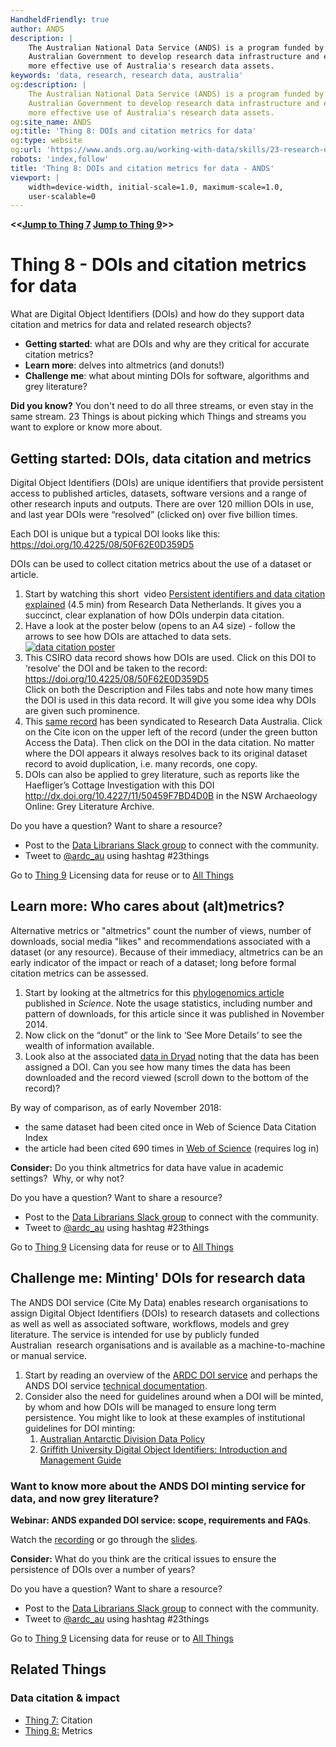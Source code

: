 ```yaml
---
HandheldFriendly: true
author: ANDS
description: |
    The Australian National Data Service (ANDS) is a program funded by the
    Australian Government to develop research data infrastructure and enable
    more effective use of Australia's research data assets.
keywords: 'data, research, research data, australia'
og:description: |
    The Australian National Data Service (ANDS) is a program funded by the
    Australian Government to develop research data infrastructure and enable
    more effective use of Australia's research data assets.
og:site_name: ANDS
og:title: 'Thing 8: DOIs and citation metrics for data'
og:type: website
og:url: 'https://www.ands.org.au/working-with-data/skills/23-research-data-things/all23/thing-8'
robots: 'index,follow'
title: 'Thing 8: DOIs and citation metrics for data - ANDS'
viewport: |
    width=device-width, initial-scale=1.0, maximum-scale=1.0,
    user-scalable=0
---
```


**<<[Jump to Thing 7](thing-7.md "Thing 7") [Jump to Thing 9](thing-9.md "Thing 9")>>**

# Thing 8 - DOIs and citation metrics for data

What are Digital Object Identifiers (DOIs) and how do they support data
citation and metrics for data and related research objects?

-   **Getting started**: what are DOIs and why are they critical for
    accurate citation metrics?
-   **Learn more**: delves into altmetrics (and donuts!)
-   **Challenge me**: what about minting DOIs for software, algorithms
    and grey literature?

**Did you know?** You don't need to do all three streams, or even stay
in the same stream. 23 Things is about picking which Things and streams
you want to explore or know more about.


## Getting started: DOIs, data citation and metrics

Digital Object Identifiers (DOIs) are unique identifiers that provide
persistent access to published articles, datasets, software versions and
a range of other research inputs and outputs. There are over 120 million
DOIs in use, and last year DOIs were “resolved” (clicked on) over five
billion times.

Each DOI is unique but a typical DOI looks like this: <https://doi.org/10.4225/08/50F62E0D359D5>

DOIs can be used to collect citation metrics about the use of a dataset
or article.

1.  Start by watching this short  video [Persistent identifiers and data
    citation explained](https://www.youtube.com/watch?v=PgqtiY7oZ6k)
    (4.5 min) from Research Data Netherlands. It gives you a succinct,
    clear explanation of how DOIs underpin data citation.
2.  Have a look at the poster below (opens to an A4 size) - follow the
    arrows to see how DOIs are attached to data sets.\
    [![data citation
    poster](https://www.ands.org.au/__data/assets/image/0008/471185/data-citation-poster-small.png)](https://www.ands.org.au/__data/assets/pdf_file/0003/383025/data_citation_poster.pdf "data citation poster")
3.  This CSIRO data record shows how DOIs are used. Click on this DOI to
    ‘resolve’ the DOI and be taken to the record:
    <https://doi.org/10.4225/08/50F62E0D359D5>\
    Click on both the Description and Files tabs and note how many times
    the DOI is used in this data record. It will give you some idea why
    DOIs are given such prominence.
4.  This [same
    record](https://researchdata.ands.org.au/time-series-plankton-loganaposs-dam "time series plankton record") has
    been syndicated to Research Data Australia. Click on the Cite icon
    on the upper left of the record (under the green button Access the
    Data). Then click on the DOI in the data citation. No matter where
    the DOI appears it always resolves back to its original dataset
    record to avoid duplication, i.e. many records, one copy.
5.  DOIs can also be applied to grey literature, such as reports like
    the Haefliger’s Cottage Investigation with this DOI
    <http://dx.doi.org/10.4227/11/50459F7BD4D0B> in the NSW Archaeology
    Online: Grey Literature Archive.

Do you have a question?  Want to share a resource?
- Post to the [Data Librarians Slack group](https://tiny.cc/data-librarians) to connect with the community.
- Tweet to [@ardc_au](https://twitter.com/ARDC_AU) using hashtag #23things

Go to [Thing 9](thing-9.md) Licensing data for reuse or to [All Things](index.md)


## Learn more: Who cares about (alt)metrics?

Alternative metrics or "altmetrics" count the number of views, number of
downloads, social media "likes" and recommendations associated with a
dataset (or any resource). Because of their immediacy, altmetrics can be
an early indicator of the impact or reach of a dataset; long before
formal citation metrics can be assessed.

1.  Start by looking at the altmetrics for this [phylogenomics
    article](http://www.sciencemag.org/articleusage?gca=sci;346/6210/763 "phylogenomics article")
    published in *Science*. Note the usage statistics, including number
    and pattern of downloads, for this article since it was published in
    November 2014.
2.  Now click on the “donut” or the link to ‘See More Details’ to see
    the wealth of information available.
3.  Look also at the associated [data in
    Dryad](http://datadryad.org/resource/doi:10.5061/dryad.3c0f1) noting
    that the data has been assigned a DOI. Can you see how many times
    the data has been downloaded and the record viewed (scroll down to
    the bottom of the record)?

By way of comparison, as of early November 2018:

-   the same dataset had been cited once in Web of Science Data Citation
    Index
-   the article had been cited 690 times in [Web of
    Science](http://apps.webofknowledge.com/full_record.do?product=WOS&search_mode=GeneralSearch&qid=2&SID=E4hcr2sIg7gEPv5OcTf&page=1&doc=3 "Web of science - citation of Phylogenomics paper") (requires log in)

**Consider:** Do you think altmetrics for data have value in academic
settings?  Why, or why not?

Do you have a question?  Want to share a resource?
- Post to the [Data Librarians Slack group](https://tiny.cc/data-librarians) to connect with the community.
- Tweet to [@ardc_au](https://twitter.com/ARDC_AU) using hashtag #23things

Go to [Thing 9](thing-9.md) Licensing data for reuse or to [All Things](index.md)

## Challenge me: Minting' DOIs for research data

The ANDS DOI service (Cite My Data) enables research organisations to
assign Digital Object Identifiers (DOIs) to research datasets and
collections as well as well as associated software, workflows, models
and grey literature. The service is intended for use by publicly funded
Australian  research organisations and is available as a
machine-to-machine or manual service.

1.  Start by reading an overview of the [ARDC DOI
    service](https://ardc.edu.au/services/identifier/doi/ "DOI service")
    and perhaps the ANDS DOI service [technical
    documentation](https://documentation.ands.org.au/display/DOC/DOI+Service).
2.  Consider also the need for guidelines around when a DOI will be
    minted, by whom and how DOIs will be managed to ensure long term
    persistence. You might like to look at these examples of
    institutional guidelines for DOI minting:
    1.  [Australian Antarctic Division Data
        Policy](https://data.aad.gov.au/aadc/about/data_policy.cfm#Metadata "Australian Antarctic division data policy")
    2.  [Griffith University Digital Object Identifiers: Introduction
        and Management
        Guide](https://www2.griffith.edu.au/__data/assets/pdf_file/0039/198795/Griffith-University-DOI-guide_1.1-Rev.pdf "Griffith University DOI Guide")

### Want to know more about the ANDS DOI minting service for data, and now grey literature?

**Webinar: ANDS expanded DOI service: scope, requirements and FAQs**.

Watch the [recording](https://youtu.be/FZPbhHI-a_c "Recording") or go
through the
[slides](http://www.slideshare.net/AustralianNationalDataService/doi-service-expanded-from-webinar-11th-may-2016).

**Consider:** What do you think are the critical issues to ensure the
persistence of DOIs over a number of years?

Do you have a question?  Want to share a resource?
- Post to the [Data Librarians Slack group](https://tiny.cc/data-librarians) to connect with the community.
- Tweet to [@ardc_au](https://twitter.com/ARDC_AU) using hashtag #23things

Go to [Thing 9](thing-9.md) Licensing data for reuse or to [All Things](index.md)

## Related Things

### Data citation & impact

-   [Thing 7:](thing-7.md) Citation
-   [Thing 8:](thing-8.md) Metrics
